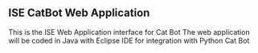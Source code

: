 ## ISE CatBot Web Application
This is the ISE Web Application interface for Cat Bot
The web application will be coded in Java with Eclipse IDE for integration with Python Cat Bot
